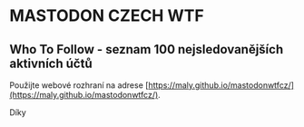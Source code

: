 # MASTODON CZECH WTF

## Who To Follow - seznam 100 nejsledovanějších aktivních účtů

Použijte webové rozhraní na adrese [https://maly.github.io/mastodonwtfcz/](https://maly.github.io/mastodonwtfcz/).

Díky
